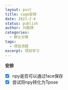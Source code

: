 ```yaml
---
layout: post
title: cage安排
date: 2021-2-6
status: publish
author: 刘胜琪
categories: 
  - 默认分类
tags: 
  - 项目流程
excerpt: 项目学习
---
```


**安排**

- [x] npy是否可以通过face保存
- [x] 尝试将npy转化为Tpose
